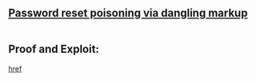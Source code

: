 ## [Password reset poisoning via dangling markup](https://portswigger.net/web-security/host-header/exploiting/password-reset-poisoning/lab-host-header-password-reset-poisoning-via-dangling-markup)

![]()

## Proof and Exploit:
[href](https://streamable.com/h4lyje)
